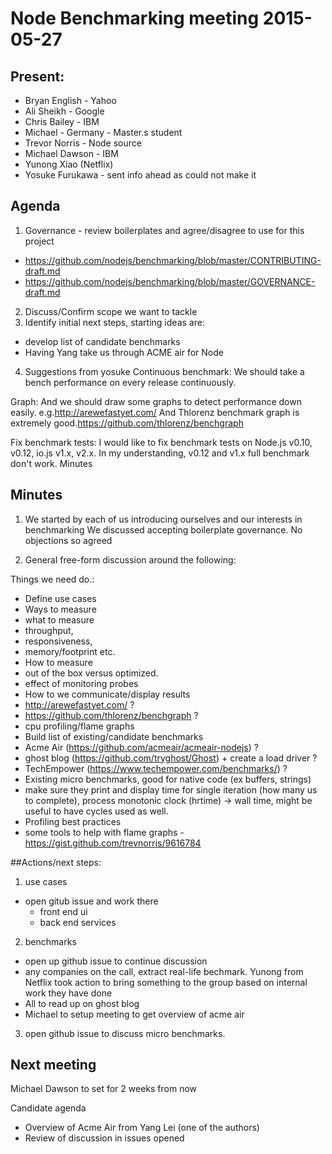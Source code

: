 # Node Benchmarking meeting 2015-05-27

## Present:
+ Bryan English - Yahoo
+ Ali Sheikh - Google 
+ Chris Bailey - IBM
+ Michael - Germany - Master.s student
+ Trevor Norris - Node source
+ Michael Dawson - IBM 
+ Yunong Xiao (Netflix)
+ Yosuke Furukawa - sent info ahead as could not make it


## Agenda

1. Governance - review boilerplates and agree/disagree to use for this project
  + https://github.com/nodejs/benchmarking/blob/master/CONTRIBUTING-draft.md
  + https://github.com/nodejs/benchmarking/blob/master/GOVERNANCE-draft.md
2. Discuss/Confirm scope we want to tackle
3. Identify initial next steps, starting ideas are:
  + develop list of candidate benchmarks
  + Having Yang take us through ACME air for Node
4. Suggestions from yosuke
Continuous benchmark: We should take a bench performance on every release continuously.

Graph: And we should draw some graphs to detect performance down easily. e.g.http://arewefastyet.com/ And Thlorenz benchmark graph is extremely good.https://github.com/thlorenz/benchgraph

Fix benchmark tests: I would like to fix benchmark tests on Node.js v0.10, v0.12, io.js v1.x, v2.x. In my understanding, v0.12 and v1.x full benchmark don't work.
Minutes

## Minutes

1. We started by each of us introducing ourselves and our interests in benchmarking
We discussed accepting boilerplate governance. No objections so agreed

2. General free-form discussion around the following:

Things we need do.:

+ Define use cases
+ Ways to measure
+ what to measure 
 + throughput, 
 + responsiveness, 
 + memory/footprint etc.
+ How to measure
 + out of the box versus optimized.
 + effect of monitoring probes
+ How to we communicate/display results
 + http://arewefastyet.com/ ?
 + https://github.com/thlorenz/benchgraph ?
 + cpu profiling/flame graphs
+ Build list of existing/candidate benchmarks
 + Acme Air (https://github.com/acmeair/acmeair-nodejs) ?
 + ghost blog (https://github.com/tryghost/Ghost) + create a load driver ?
 + TechEmpower (https://www.techempower.com/benchmarks/) ?
+ Existing micro benchmarks, good for native code (ex buffers, strings)
 + make sure they print and display time for single iteration (how many us to complete),  process monotonic clock (hrtime) -> wall time, might be useful to have cycles used as well.
+ Profiling best practices
 + some tools to help with flame graphs - https://gist.github.com/trevnorris/9616784

##Actions/next steps:

1. use cases
  + open gitub issue and work there
    + front end ui
    + back end services

2. benchmarks 
  + open up github issue to continue discussion
  + any companies on the call, extract real-life bechmark. Yunong from Netflix took action to bring something to the group based on internal work they have done
  + All to read up on ghost blog    
  + Michael to setup meeting to get overview of acme air
  
3. open github issue to discuss micro benchmarks.

## Next meeting
Michael Dawson to set for 2 weeks from now

Candidate agenda
+ Overview of Acme Air from Yang Lei (one of the authors)
+ Review of discussion in issues opened

